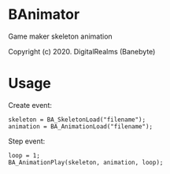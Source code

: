# BAnimator
Game maker skeleton animation

Copyright (c) 2020. DigitalRealms (Banebyte)

# Usage
Create event:
```
skeleton = BA_SkeletonLoad("filename");
animation = BA_AnimationLoad("filename");
```

Step event:
```
loop = 1;
BA_AnimationPlay(skeleton, animation, loop);
```

